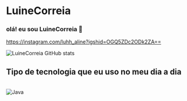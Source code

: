 # LuineCorreia 

### olá! eu sou LuineCorreia 👋

https://instagram.com/luhh_aline?igshid=OGQ5ZDc2ODk2ZA==

![LuineCorreia GitHub stats](https://github-readme-stats.vercel.app/api?username=LuineCorreia&show_icons=true&theme=radical)

## Tipo de tecnologia que eu uso no meu dia a dia

<div style ="display: inline_block">
<br/>
<img aling="center" alt="Java"
src="https://img.shields.io/badge/Java-00599Java?style=for-the-badge&logo=c&logoColor=white"/>
</div>